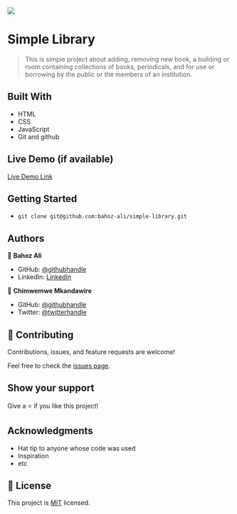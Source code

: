 ![](https://img.shields.io/badge/Microverse-blueviolet)

# Simple Library

>  This is simple project about adding, removing new book, a building or room containing collections of books, periodicals, and   for use or borrowing by the public or the members of an institution. 


## Built With

- HTML
- CSS
- JavaScript
- Git and github

## Live Demo (if available)

[Live Demo Link](https://livedemo.com)


## Getting Started

- `git clone git@github.com:bahoz-ali/simple-library.git`

## Authors

👤 **Bahoz Ali**

- GitHub: [@githubhandle](https://github.com/bahoz-ali)
- LinkedIn: [LinkedIn](https://linkedin.com/in/bahoz-ali)

👤 **Chimwemwe Mkandawire**

- GitHub: [@githubhandle](https://github.com/chimwemwe007)
- Twitter: [@twitterhandle](https://twitter.com/CHxMZMK)

## 🤝 Contributing

Contributions, issues, and feature requests are welcome!

Feel free to check the [issues page](../../issues/).

## Show your support

Give a ⭐️ if you like this project!

## Acknowledgments

- Hat tip to anyone whose code was used
- Inspiration
- etc

## 📝 License

This project is [MIT](./MIT.md) licensed.
